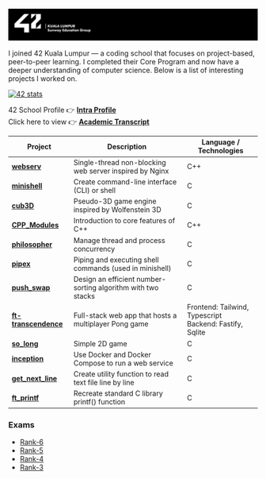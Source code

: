 ![42-banner](https://github.com/Mecha-Coder/42-School-Core-Program/blob/main/asset/42-banner.png)

I joined 42 Kuala Lumpur — a coding school that focuses on project-based, peer-to-peer learning. I completed their Core Program and now have a deeper understanding of computer science. Below is a list of interesting projects I worked on.

[![42 stats](https://badge.mediaplus.ma/kettlebells/jpaul)](https://github.com/oakoudad/badge42)
<!-- ![Profile](https://github.com/Mecha-Coder/42-School-Core-Program/blob/main/asset/profile.png) -->

42 School Profile   👉 [**Intra Profile**](https://profile.intra.42.fr/users/jpaul)</br>
Click here to view 👉 [**Academic Transcript**](https://github.com/Mecha-Coder/42-School-Core-Program/blob/main/asset/transcript.pdf)


| Project | Description |                           Language / Technologies                       |
|---------|-------------|-------------------------------------------------------------------------|
| [**webserv**](https://github.com/Mecha-Coder/42-webserv)               | Single-thread non-blocking web server inspired by Nginx      | C++  |
| [**minishell**](https://github.com/Mecha-Coder/42-minishell)           | Create command-line interface (CLI) or shell                 | C  |
| [**cub3D**](https://github.com/Mecha-Coder/42-cub3D)                   | Pseudo-3D game engine inspired by Wolfenstein 3D             | C |
| [**CPP_Modules**](https://github.com/Mecha-Coder/42-cpp-modules)       | Introduction to core features of C++                         | C++  |
| [**philosopher**](https://github.com/Mecha-Coder/42-philosopher)       | Manage thread and process concurrency                        | C  |
| [**pipex**](https://github.com/Mecha-Coder/42-pipex)                   | Piping and executing shell commands (used in minishell)      | C  |
| [**push_swap**](https://github.com/Mecha-Coder/42-push-swap)           | Design an efficient number-sorting algorithm with two stacks | C  |
| [**ft-transcendence**](https://github.com/ruisheng95/ft_transcendence) | Full-stack web app that hosts a multiplayer Pong game        | Frontend: Tailwind, Typescript</br>Backend: Fastify, Sqlite |
| [**so_long**](https://github.com/Mecha-Coder/42-so-long)               | Simple 2D game                                               | C |
| [**inception**](https://github.com/Mecha-Coder/42-inception)           | Use Docker and Docker Compose to run a web service           | C  |
| [**get_next_line**](https://github.com/Mecha-Coder/42-get-next-line)   | Create utility function to read text file line by line       | C  |
| [**ft_printf**](https://github.com/Mecha-Coder/42-ft-printf)           | Recreate standard C library printf() function                | C  |


### **Exams**
- [Rank-6](https://github.com/Mecha-Coder/42-exam-rank6-miniserv)
- [Rank-5](https://github.com/Mecha-Coder/42-exam-rank5-cpp)
- [Rank-4](https://github.com/Mecha-Coder/42-exam-rank4-microshell)
- [Rank-3](https://github.com/Mecha-Coder/42-exam-rank3-gnl)
